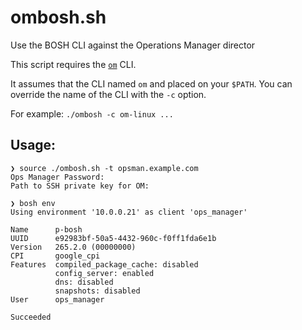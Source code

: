 # ombosh.sh

Use the BOSH CLI against the Operations Manager director

This script requires the [`om`](https://github.com/pivotal-cf/om) CLI.

It assumes that the CLI named `om` and placed on your `$PATH`.
You can override the name of the CLI with the `-c` option.

For example: `./ombosh -c om-linux ...`

## Usage:

```
❯ source ./ombosh.sh -t opsman.example.com
Ops Manager Password:
Path to SSH private key for OM:

❯ bosh env
Using environment '10.0.0.21' as client 'ops_manager'

Name      p-bosh
UUID      e92983bf-50a5-4432-960c-f0ff1fda6e1b
Version   265.2.0 (00000000)
CPI       google_cpi
Features  compiled_package_cache: disabled
          config_server: enabled
          dns: disabled
          snapshots: disabled
User      ops_manager

Succeeded
```
